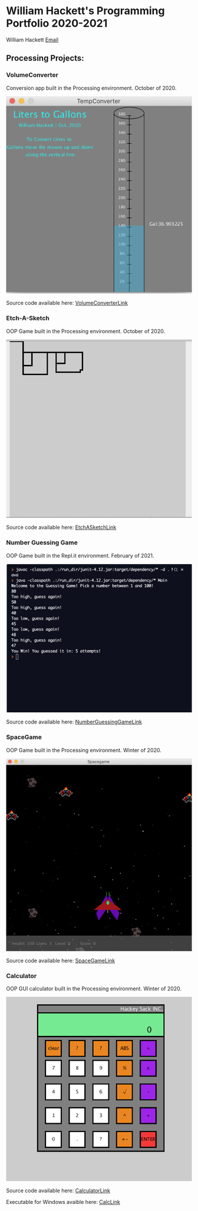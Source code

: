 # William Hackett's Programming Portfolio 2020-2021
William Hackett [Email](mailto:williamchackett10@gmail.com)

## Processing Projects:

### VolumeConverter
Conversion app built in the Processing environment. October of 2020.

![Image of VolumeConverter](https://github.com/WillytheBilly902/SHSProgrammingPortfolio/blob/gh-pages/images/VoumeConverter.png?raw=true)

Source code available here: [VolumeConverterLink](https://github.com/WillytheBilly902/SHSProgrammingPortfolio/blob/gh-pages/src/VolumeConverter/TempConverter.pde)

### Etch-A-Sketch
OOP Game built in the Processing environment. October of 2020.

![Image of Etch-A-Sketch](https://github.com/WillytheBilly902/SHSProgrammingPortfolio/blob/gh-pages/images/EtchASketch.png?raw=true)

Source code available here: [EtchASketchLink](https://github.com/WillytheBilly902/SHSProgrammingPortfolio/tree/gh-pages/src/EtchASketch)

### Number Guessing Game
OOP Game built in the Repl.it environment. February of 2021.

![Image of NumberGuessingGame](https://github.com/WillytheBilly902/SHSProgrammingPortfolio/blob/gh-pages/images/NumberGuessingGame.png?raw=true)

Source code available here: [NumberGuessingGameLink](https://github.com/WillytheBilly902/SHSProgrammingPortfolio/tree/gh-pages/src/NumberGuessingGame)

### SpaceGame
OOP Game built in the Processing environment. Winter of 2020.

![Image of SpaceGame](https://github.com/WillytheBilly902/SHSProgrammingPortfolio/blob/gh-pages/images/spacegame.png?raw=true)

Source code available here: [SpaceGameLink](https://github.com/WillytheBilly902/SHSProgrammingPortfolio/tree/gh-pages/src/SpaceGame)



### Calculator
OOP GUI calculator built in the Processing environment. Winter of 2020.

![Image of Calculator](https://github.com/WillytheBilly902/SHSProgrammingPortfolio/blob/gh-pages/images/Calculator.png?raw=true)

Source code available here: [CalculatorLink](https://github.com/WillytheBilly902/SHSProgrammingPortfolio/tree/gh-pages/src/Calculator)

Executable for Windows avaible here: [CalcLink](https://github.com/WillytheBilly902/SHSProgrammingPortfolio/tree/gh-pages/src/Calculator)

